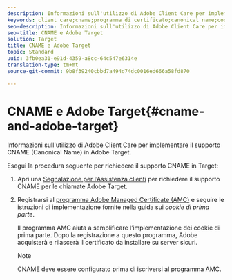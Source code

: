 ```yaml
---
description: Informazioni sull'utilizzo di Adobe Client Care per implementare il supporto CNAME (Canonical Name) in Adobe Target.
keywords: client care;cname;programma di certificato;canonical name;cookie;certificato
seo-description: Informazioni sull'utilizzo di Adobe Client Care per implementare il supporto CNAME (Canonical Name) in Adobe Target.
seo-title: CNAME e Adobe Target
solution: Target
title: CNAME e Adobe Target
topic: Standard
uuid: 3fb0ea31-e91d-4359-a8cc-64c547e6314e
translation-type: tm+mt
source-git-commit: 9b8f39240cbbd7a494d74dc0016ed666a58fd870

---
```



# CNAME e Adobe Target{#cname-and-adobe-target}

Informazioni sull&#39;utilizzo di Adobe Client Care per implementare il supporto CNAME (Canonical Name) in Adobe Target.

Esegui la procedura seguente per richiedere il supporto CNAME in Target:

1. Apri una  [Segnalazione per l’Assistenza clienti](../../cmp-resources-and-contact-information.md#reference_ACA3391A00EF467B87930A450050077C) per richiedere il supporto CNAME per le chiamate Adobe Target.
1. Registrarsi al [programma Adobe Managed Certificate (AMC)](https://marketing.adobe.com/resources/help/en_US/whitepapers/first_party_cookies/adobe_managed_cert_pgm.html) e seguire le istruzioni di implementazione fornite nella guida sui *cookie di prima parte*.

   Il programma AMC aiuta a semplificare l’implementazione dei cookie di prima parte. Dopo la registrazione a questo programma, Adobe acquisterà e rilascerà il certificato da installare su server sicuri.

   >[!NOTE]
   >
   >CNAME deve essere configurato prima di iscriversi al programma AMC.

